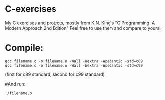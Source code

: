 # C-exercises
My C exercises and projects, mostly from K.N. King's "C Programming: A Modern Approach 2nd Edition"
Feel free to use them and compare to yours!

# Compile:
```
gcc filename.c -o filename.o -Wall -Wextra -Wpedantic -std=c89
gcc filename.c -o filename.o -Wall -Wextra -Wpedantic -std=c99
```
(first for c89 standard, second for c99 standard)

#And run:
```
./filename.o
```

